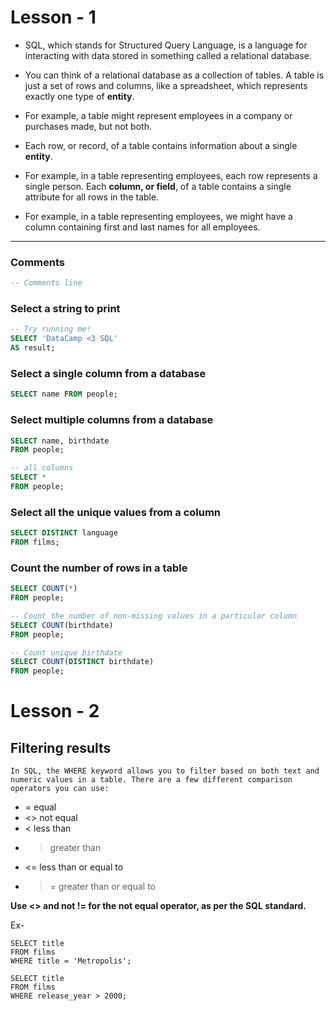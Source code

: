 # Lesson - 1

* SQL, which stands for Structured Query Language, is a language for interacting with data stored in something called a relational database.
* You can think of a relational database as a collection of tables. A table is just a set of rows and columns, like a spreadsheet, which 	represents exactly one type of **entity**.
* For example, a table might represent employees in a company or purchases made, but not both.

* Each row, or record, of a table contains information about a single **entity**.
* For example, in a table representing employees, each row represents a single person. Each **column, or field**, of a table contains a single attribute for all rows in the table. 
* For example, in a table representing employees, we might have a column containing first and last names for all employees.


***

### Comments

```sql
-- Comments line
```

### Select a string to print 		
```sql
-- Try running me!
SELECT 'DataCamp <3 SQL'
AS result;
```

### Select a single column from a database

```sql
SELECT name FROM people;
```

### Select multiple columns from a database

```sql
SELECT name, birthdate
FROM people; 

-- all columns 
SELECT * 
FROM people;
```

### Select all the unique values from a column

```sql
SELECT DISTINCT language
FROM films;
```

### Count the number of rows in a table 

```sql
SELECT COUNT(*)
FROM people;

-- Count the number of non-missing values in a particular column
SELECT COUNT(birthdate)
FROM people;

-- Count unique birthdate 
SELECT COUNT(DISTINCT birthdate)
FROM people;

```



# Lesson - 2

## Filtering results

	In SQL, the WHERE keyword allows you to filter based on both text and numeric values in a table. There are a few different comparison operators you can use:

* = equal
* <> not equal
* < less than
* > greater than
* <= less than or equal to
* >= greater than or equal to

**Use <> and not != for the not equal operator, as per the SQL standard.**

Ex-

```
SELECT title 
FROM films
WHERE title = 'Metropolis';
```

```
SELECT title 
FROM films
WHERE release_year > 2000;
```